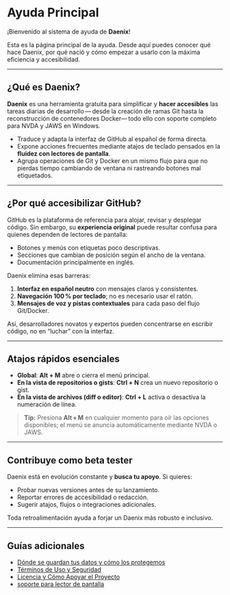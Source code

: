 # Ayuda Principal

¡Bienvenido al sistema de ayuda de **Daenix**!

Esta es la página principal de la ayuda. Desde aquí puedes conocer qué hace Daenix, por qué nació y cómo empezar a usarlo con la máxima eficiencia y accesibilidad.

---

## ¿Qué es Daenix?

**Daenix** es una herramienta gratuita para simplificar y **hacer accesibles** las tareas diarias de desarrollo — desde la creación de ramas Git hasta la reconstrucción de contenedores Docker— todo ello con soporte completo para NVDA y JAWS en Windows.

* Traduce y adapta la interfaz de GitHub al español de forma directa.
* Expone acciones frecuentes mediante atajos de teclado pensados en la **fluidez con lectores de pantalla**.
* Agrupa operaciones de Git y Docker en un mismo flujo para que no pierdas tiempo cambiando de ventana ni rastreando botones mal etiquetados.

---

## ¿Por qué accesibilizar GitHub?

GitHub es la plataforma de referencia para alojar, revisar y desplegar código. Sin embargo, su **experiencia original** puede resultar confusa para quienes dependen de lectores de pantalla:

* Botones y menús con etiquetas poco descriptivas.
* Secciones que cambian de posición según el ancho de la ventana.
* Documentación principalmente en inglés.

Daenix elimina esas barreras:

1. **Interfaz en español neutro** con mensajes claros y consistentes.
2. **Navegación 100 % por teclado**; no es necesario usar el ratón.
3. **Mensajes de voz y pistas contextuales** para cada paso del flujo Git/Docker.

Así, desarrolladores novatos y expertos pueden concentrarse en escribir código, no en “luchar” con la interfaz.

---

## Atajos rápidos esenciales

* **Global**: **Alt + M** abre o cierra el menú principal.
* **En la vista de repositorios o gists**: **Ctrl + N** crea un nuevo repositorio o gist.
* **En la vista de archivos (diff o editor)**: **Ctrl + L** activa o desactiva la numeración de línea.

> **Tip:** Presiona **Alt + M** en cualquier momento para oír las opciones disponibles; el menú se anuncia automáticamente mediante NVDA o JAWS.

---

## Contribuye como beta tester

Daenix está en evolución constante y **busca tu apoyo**. Si quieres:

* Probar nuevas versiones antes de su lanzamiento.
* Reportar errores de accesibilidad o redacción.
* Sugerir atajos, flujos o integraciones adicionales.

Toda retroalimentación ayuda a forjar un Daenix más robusto e inclusivo.

---

## Guías adicionales

* [Dónde se guardan tus datos y cómo los protegemos](./data_and_security.md)
* [Términos de Uso y Seguridad](./terms_and_security.md)
* [Licencia y Cómo Apoyar el Proyecto](./license_and_support.md)
* [soporte para lector de pantalla](./screen_readers.md)

